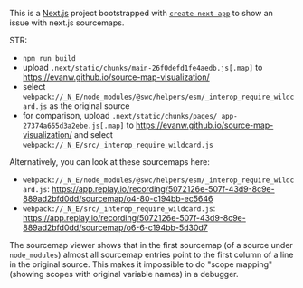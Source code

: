 This is a [Next.js](https://nextjs.org/) project bootstrapped with [`create-next-app`](https://github.com/vercel/next.js/tree/canary/packages/create-next-app) to show an issue with next.js sourcemaps.

STR:
- `npm run build`
- upload `.next/static/chunks/main-26f0defd1fe4aedb.js[.map]` to https://evanw.github.io/source-map-visualization/
- select `webpack://_N_E/node_modules/@swc/helpers/esm/_interop_require_wildcard.js` as the original source
- for comparison, upload `.next/static/chunks/pages/_app-27374a655d3a2ebe.js[.map]` to https://evanw.github.io/source-map-visualization/ and select `webpack://_N_E/src/_interop_require_wildcard.js`

Alternatively, you can look at these sourcemaps here:
- `webpack://_N_E/node_modules/@swc/helpers/esm/_interop_require_wildcard.js`: https://app.replay.io/recording/5072126e-507f-43d9-8c9e-889ad2bfd0dd/sourcemap/o4-80-c194bb-ec5646
- `webpack://_N_E/src/_interop_require_wildcard.js`: https://app.replay.io/recording/5072126e-507f-43d9-8c9e-889ad2bfd0dd/sourcemap/o6-6-c194bb-5d30d7

The sourcemap viewer shows that in the first sourcemap (of a source under `node_modules`) almost all sourcemap entries point to the first column of a line in the original source. This makes it impossible to do "scope mapping" (showing scopes with original variable names) in a debugger.

